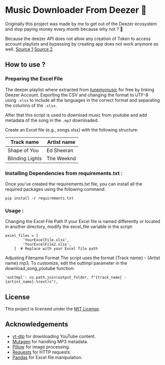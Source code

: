 # Music Downloader From Deezer 🐀


Originally this project was made by me to get out of the Deezer ecosystem and stop paying money every month because why not ? 🐀

Because the deezer API does not allow any creation of Token to access account playlists and bypassing by creating app does not work anymore as well.
[Source 1](https://www.reddit.com/r/deezer/comments/1bizi0k/i_cant_get_api_key_for_some_reason/)
[Source 2](https://developers.deezer.com/api/search)

## How to use ?

### Preparing the Excel File

The deezer playlist where extracted from [tunemymusic](https://www.tunemymusic.com/) for free by linking Deezer Account.
Exporting the CSV and changing the format to UTF-8 using ```.xlsx``` to include all the languages in the correct format and separating the columns of the ```.xlsx```.

After that this script is used to download music from youtube and add metadata of the song in the ```.mp3``` downloaded.

Create an Excel file (e.g., songs.xlsx) with the following structure:

| Track name |	Artist name |
| ------------- | ------------- |
| Shape of You |	Ed Sheeran |
| Blinding Lights |	The Weeknd |


### Installing Dependencies from requirements.txt :
Once you've created the requirements.txt file, you can install all the required packages using the following command:

```pip install -r requirements.txt```

### Usage :

Changing the Excel File Path If your Excel file is named differently or located in another directory, modify the excel_file variable in the script:

```
excel_files = [
        'YourExcelFile.xlsx',
        'YourExcelFile2.xlsx',
    ]  # Replace with your Excel file path
```

Adjusting Filename Format The script uses the format {Track name} - {Artist name}.mp3. To customize, edit the outtmpl parameter in the download_song_youtube function:

```'outtmpl': os.path.join(output_folder, f"{track_name} - {artist_name}.%(ext)s"),```


## License

This project is licensed under the [MIT License](LICENSE).

## Acknowledgements

- [yt-dlp](https://github.com/yt-dlp/yt-dlp) for downloading YouTube content.
- [Mutagen](https://mutagen.readthedocs.io/) for handling MP3 metadata.
- [Pillow](https://python-pillow.org/) for image processing.
- [Requests](https://requests.readthedocs.io/) for HTTP requests.
- [Pandas](https://pandas.pydata.org/) for Excel file manipulation.
